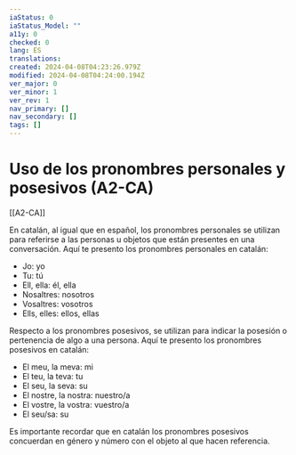 ```yaml
---
iaStatus: 0
iaStatus_Model: ""
a11y: 0
checked: 0
lang: ES
translations: 
created: 2024-04-08T04:23:26.979Z
modified: 2024-04-08T04:24:00.194Z
ver_major: 0
ver_minor: 1
ver_rev: 1
nav_primary: []
nav_secondary: []
tags: []
---
```

# Uso de los pronombres personales y posesivos (A2-CA)

[[A2-CA]]

En catalán, al igual que en español, los pronombres personales se utilizan para referirse a las personas u objetos que están presentes en una conversación. Aquí te presento los pronombres personales en catalán:

- Jo: yo
- Tu: tú
- Ell, ella: él, ella
- Nosaltres: nosotros
- Vosaltres: vosotros
- Ells, elles: ellos, ellas

Respecto a los pronombres posesivos, se utilizan para indicar la posesión o pertenencia de algo a una persona. Aquí te presento los pronombres posesivos en catalán:

- El meu, la meva: mi
- El teu, la teva: tu
- El seu, la seva: su
- El nostre, la nostra: nuestro/a
- El vostre, la vostra: vuestro/a
- El seu/sa: su

Es importante recordar que en catalán los pronombres posesivos concuerdan en género y número con el objeto al que hacen referencia.
